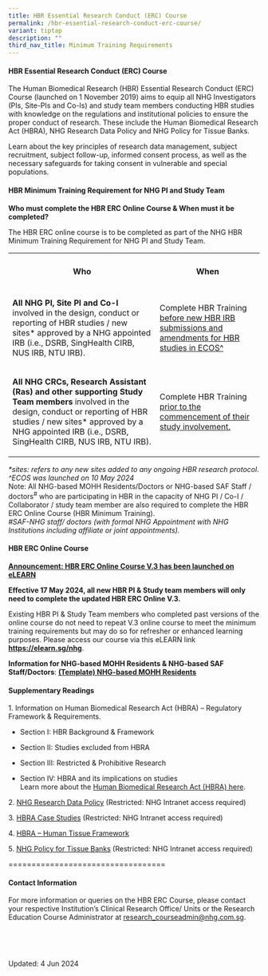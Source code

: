 ```yaml
---
title: HBR Essential Research Conduct (ERC) Course
permalink: /hbr-essential-research-conduct-erc-course/
variant: tiptap
description: ""
third_nav_title: Minimum Training Requirements
---
```

<h4><strong>HBR Essential Research Conduct (ERC) Course</strong></h4>
<p>The Human Biomedical Research (HBR) Essential Research Conduct (ERC) Course
(launched on 1 November 2019) aims to equip all NHG Investigators (PIs,
Site-PIs and Co-Is) and study team members conducting HBR studies with
knowledge on the regulations and institutional policies to ensure the proper
conduct of research. These include the Human Biomedical Research Act (HBRA),
NHG Research Data Policy and NHG Policy for Tissue Banks.</p>
<p>Learn about the key principles of research data management, subject recruitment,
subject follow-up, informed consent process, as well as the necessary safeguards
for taking consent in vulnerable and special populations.</p>
<p></p>
<h4><strong>HBR Minimum Training Requirement for NHG PI and Study Team</strong></h4>
<p></p>
<p><strong>Who must complete the HBR ERC Online Course &amp; When must it be completed?&nbsp;</strong>
</p>
<p>The HBR ERC online course is to be completed as part of the NHG HBR Minimum
Training Requirement for NHG PI and Study Team.</p>
<p></p>
<table style="minWidth: 50px">
<colgroup>
<col>
<col>
</colgroup>
<tbody>
<tr>
<th rowspan="1" colspan="1">
<h4>Who</h4>
</th>
<th rowspan="1" colspan="1">
<h4>When</h4>
</th>
</tr>
<tr>
<td rowspan="1" colspan="1">
<p><strong>All NHG PI, Site PI and Co-I</strong> involved in the design, conduct
or reporting of HBR studies / new sites* approved by a NHG appointed IRB
(i.e., DSRB, SingHealth CIRB, NUS IRB, NTU IRB).</p>
</td>
<td rowspan="1" colspan="1">
<p>Complete HBR Training <u>before new HBR IRB submissions and amendments for HBR studies in ECOS^</u>
</p>
</td>
</tr>
<tr>
<td rowspan="1" colspan="1">
<p><strong>All NHG CRCs, Research Assistant (Ras) and other supporting Study Team members</strong> involved
in the design, conduct or reporting of HBR studies / new sites* approved
by a NHG appointed IRB (i.e., DSRB, SingHealth CIRB, NUS IRB, NTU IRB).</p>
</td>
<td rowspan="1" colspan="1">
<p>Complete HBR Training <u>prior to the commencement of their study involvement.</u>
</p>
</td>
</tr>
</tbody>
</table>
<p></p>
<p></p>
<p><em>*sites: refers to any new sites added to any ongoing HBR research protocol.</em>
<br><em>^ECOS was launched on 10 May 2024</em>
<br>Note: All NHG-based MOHH Residents/Doctors or NHG-based SAF Staff / doctors<sup>#</sup> who
are participating in HBR in the capacity of NHG PI / Co-I / Collaborator
/ study team member are also required to complete the HBR ERC Online Course
(HBR Minimum Training).
<br><em>#SAF-NHG staff/ doctors (with formal NHG Appointment with NHG Institutions including affiliate or joint appointments).</em>
</p>
<p></p>
<h4><strong>HBR ERC Online Course</strong></h4>
<p><strong><u>Announcement: HBR ERC Online Course V.3 has been launched on eLEARN</u>&nbsp;</strong>
</p>
<p><strong>Effective 17 May 2024, all new HBR PI &amp; Study team members will only need to complete the updated HBR ERC Online V.3.</strong>
</p>
<p>Existing HBR PI &amp;&nbsp;Study Team members who completed past versions
of the online course do not need to repeat V.3 online course to meet the
minimum training requirements but may do so for refresher or enhanced learning
purposes. Please access our course via this eLEARN link <strong><a href="https://elearn.sg/nhg" rel="noopener noreferrer nofollow" target="_blank"><u>https://elearn.sg/nhg</u></a></strong>.</p>
<p><strong>Information for NHG-based MOHH Residents &amp; NHG-based SAF Staff/Doctors</strong>:&nbsp;<strong><a href="https://www.research.nhg.com.sg/wps/wcm/connect/02ebd2b1-2eea-4fc8-90e2-9efcd0189f6a/%28Template%29+NHG-based+MOHH+Res+Note_Access+Request+to+HBR+ERC+Online_FINAL_CLEAN_310524.pdf?MOD=AJPERES&amp;CVID=o.ylpCt&amp;CVID=o.ylpCt" rel="noopener noreferrer nofollow" target="_blank"><u>(Template) NHG-based MOHH Residents</u></a></strong>
</p>
<h4><strong>Supplementary Readings</strong></h4>
<p>1. Information on Human Biomedical Research Act (HBRA) – Regulatory Framework
&amp; Requirements.</p>
<ul data-tight="true" class="tight">
<li>
<p>Section I: HBR Background &amp; Framework</p>
</li>
<li>
<p>Section II: Studies excluded from HBRA</p>
</li>
<li>
<p>Section III: Restricted &amp; Prohibitive Research</p>
</li>
<li>
<p>Section IV: HBRA and its implications on studies
<br>Learn more about the <a href="/hbra/" rel="noopener nofollow" target="_blank">Human Biomedical Research Act (HBRA) here</a>.</p>
</li>
</ul>
<p></p>
<p>2. <a href="https://mynhg.nhg.com.sg/dept/RCU/_layouts/15/guestaccess.aspx?guestaccesstoken=XC9ggDdEPOhpEigbLRsiwZizHnKf%2bY4upemhGy1f42s%3d&amp;docid=2_1eb0c7282f05d4fb3a1be2c45ded95369&amp;rev=1" rel="noopener nofollow" target="_blank">NHG Research Data Policy</a> (Restricted:
NHG Intranet access required)</p>
<p>3. <a href="https://mynhg.nhg.com.sg/dept/rcu/Pages/default.aspx?RootFolder=%2Fdept%2FRCU%2FShared%20Library%2FResearch%20Institution%2FCase%20Studies&amp;FolderCTID=0x0120006458C236C56B394AB53516C7CD66C829&amp;View=%7B8FB03BD4%2DCDE4%2D456E%2DA78B%2D67D4FDD0F84E%7D" rel="noopener nofollow" target="_blank">HBRA Case Studies</a> (Restricted:
NHG Intranet access required)</p>
<p>4. <a href="/tissue-governance/" rel="noopener nofollow" target="_blank">HBRA – Human Tissue Framework</a>
</p>
<p>5. <a href="https://mynhg.nhg.com.sg/dept/RCU/_layouts/15/guestaccess.aspx?guestaccesstoken=TOWwLxxqKgiYSOah%2bHdecyAt2c%2fOiTIwyrGz3yVTTek%3d&amp;docid=2_1bb1f0d446b0c4ac8b6c75d1426a58b3e&amp;rev=1" rel="noopener nofollow" target="_blank">NHG Policy for Tissue Banks</a> (Restricted:
NHG Intranet access required)</p>
<p></p>
<p></p>
<p>==================================</p>
<h4><strong>Contact Information</strong></h4>
<p>For more information or queries on the HBR ERC Course, please contact
your respective Institution’s Clinical Research Office/ Units or the Research
Education Course Administrator at&nbsp;<a href="mailto:research_courseadmin@nhg.com.sg" rel="noopener noreferrer nofollow" target="_blank">research_courseadmin@nhg.com.sg</a>.</p>
<p>&nbsp;</p>
<p>&nbsp;</p>
<p>Updated: 4 Jun 2024&nbsp;</p>